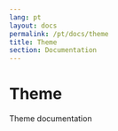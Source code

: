 ```yaml
---
lang: pt
layout: docs
permalink: /pt/docs/theme
title: Theme
section: Documentation
---
```


# Theme

Theme documentation
